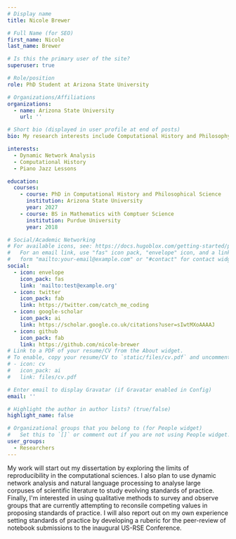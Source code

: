 ```yaml
---
# Display name
title: Nicole Brewer

# Full Name (for SEO)
first_name: Nicole
last_name: Brewer

# Is this the primary user of the site?
superuser: true

# Role/position
role: PhD Student at Arizona State University

# Organizations/Affiliations
organizations:
  - name: Arizona State University
    url: ''

# Short bio (displayed in user profile at end of posts)
bio: My research interests include Computational History and Philosophy of Science!

interests:
  - Dynamic Network Analysis
  - Computational History
  - Piano Jazz Lessons

education:
  courses:
    - course: PhD in Computational History and Philosophical Science
      institution: Arizona State University
      year: 2027
    - course: BS in Mathematics with Comptuer Science
      institution: Purdue University
      year: 2018

# Social/Academic Networking
# For available icons, see: https://docs.hugoblox.com/getting-started/page-builder/#icons
#   For an email link, use "fas" icon pack, "envelope" icon, and a link in the
#   form "mailto:your-email@example.com" or "#contact" for contact widget.
social:
  - icon: envelope
    icon_pack: fas
    link: 'mailto:test@example.org'
  - icon: twitter
    icon_pack: fab
    link: https://twitter.com/catch_me_coding
  - icon: google-scholar
    icon_pack: ai
    link: https://scholar.google.co.uk/citations?user=sIwtMXoAAAAJ
  - icon: github
    icon_pack: fab
    link: https://github.com/nicole-brewer
# Link to a PDF of your resume/CV from the About widget.
# To enable, copy your resume/CV to `static/files/cv.pdf` and uncomment the lines below.
# - icon: cv
#   icon_pack: ai
#   link: files/cv.pdf

# Enter email to display Gravatar (if Gravatar enabled in Config)
email: ''

# Highlight the author in author lists? (true/false)
highlight_name: false

# Organizational groups that you belong to (for People widget)
#   Set this to `[]` or comment out if you are not using People widget.
user_groups:
  - Researchers
---
```


My work will start out my dissertation by exploring the limits of reproducibility in the computational sciences. I also plan to use dynamic network analysis and natural language processing to analyse large corpuses of scientific literature to study evolving standards of practice. Finally, I'm interested in using qualitative methods to survey and observe groups that are currently attempting to reconsile competing values in proposing standards of practice. I will also report out on my own experience setting standards of practice by developing a ruberic for the peer-review of notebook submissions to the inaugural US-RSE Conference.